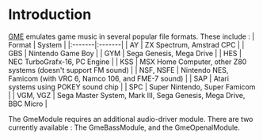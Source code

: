 # Introduction #

[GME](http://www.fly.net/~ant/libs/audio.html) emulates game music in several popular file formats. These include :
| Format	| System |
|:-------|:-------|
| AY	| ZX Spectrum, Amstrad CPC |
| GBS	| Nintendo Game Boy |
| GYM	| Sega Genesis, Mega Drive |
| HES	| NEC TurboGrafx-16, PC Engine |
| KSS	| MSX Home Computer, other Z80 systems (doesn't support FM sound) |
| NSF, NSFE	| Nintendo NES, Famicom (with VRC 6, Namco 106, and FME-7 sound) |
| SAP	| Atari systems using POKEY sound chip |
| SPC	| Super Nintendo, Super Famicom |
| VGM, VGZ	| Sega Master System, Mark III, Sega Genesis, Mega Drive, BBC Micro |

The GmeModule requires an additional audio-driver module. There are two currently available : The GmeBassModule, and the GmeOpenalModule.